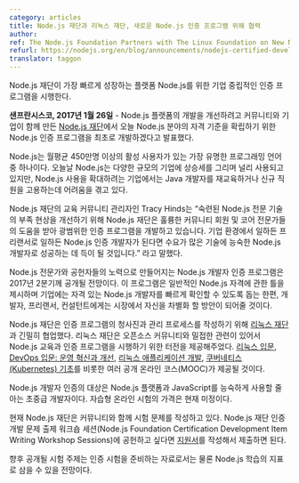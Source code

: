 ```yaml
---
category: articles
title: Node.js 재단과 리눅스 재단, 새로운 Node.js 인증 프로그램 위해 협력
author: 
ref: The Node.js Foundation Partners with The Linux Foundation on New Node.js Certification Program
refurl: https://nodejs.org/en/blog/announcements/nodejs-certified-developer-program
translator: taggon
---
```


<!--
_Node.js Foundation to launch
vendor-neutral certification program for fastest growing platform _
-->
Node.js 재단이 가장 빠르게 성장하는 플랫폼 Node.js를 위한 기업 중립적인 인증 프로그램을 시행한다.

<!--
 **SAN FRANCISCO, Jan. 26, 2017** — [The Node.js Foundation](https://nodejs.org/en/foundation/), a community-led and
industry-backed consortium to advance the development of the Node.js platform,
today announced development of the inaugural Node.js certification program
aimed to establish a baseline competency in Node.js.
-->
**샌프란시스코, 2017년 1월 26일** - Node.js 플랫폼의 개발을 개선하려고 커뮤니티와 기업이 함께 만든
[Node.js 재단](https://nodejs.org/en/foundation/)에서 오늘 Node.js 분야의 자격 기준을 확립하기 위한 Node.js 인증 프로그램을 최초로 개발하겠다고 발표했다.

<!--
Node.js is one of the most popular programming languages with more than 4.5 million
active users per month. While Node.js is increasingly pervasive with
enterprises of all sizes today, organizations that are eager to expand their
use of Node.js often struggle when retraining Java developers and recruiting
new talent.
-->
Node.js는 월평균 450만명 이상의 활성 사용자가 있는 가장 유명한 프로그래밍 언어 중 하나이다.
오늘날 Node.js는 다양한 규모의 기업에 상승세를 그리며 널리 사용되고 있지만,
Node.js 사용을 확대하려는 기업에서는 Java 개발자를 재교육하거나 신규 직원을 고용하는데 어려움을 겪고 있다.

<!--
“The Node.js Foundation, with help from incredible community members and core
experts, is creating a comprehensive certification program that broadens the
funnel of skilled Node.js expertise available. Whether working in enterprise
environments or as individual consultants, those who become Node.js Certified
Developers will be well-positioned to hit the ground running as a Node.js
developer, possessing skills that are in high demand,” said Tracy Hinds,
education community manager for the Node.js Foundation.
-->
Node.js 재단의 교육 커뮤니티 관리자인 Tracy Hinds는
“숙련된 Node.js 전문 기술의 부족 현상을 개선하기 위해 Node.js 재단은 훌륭한 커뮤니티 회원 및 코어 전문가들의 도움을 받아 광범위한 인증 프로그램을 개발하고 있습니다.
기업 환경에서 일하든 프리랜서로 일하든 Node.js 인증 개발자가 된다면 수요가 많은 기술에 능숙한 Node.js 개발자로 성공하는 데 득이 될 것입니다.”
라고 말했다.

<!--
The Node.js Certified Developer program, which is being developed with input from
leading Node.js experts and contributors, is expected to be available in Q2 of 2017. The program will provide a framework for general Node.js competency,
helping enterprises quickly identify qualified Node.js engineers, while
providing developers, contractors and consultants with a way to differentiate
themselves in the market.
-->
Node.js 전문가와 공헌자들의 노력으로 만들어지는 Node.js 개발자 인증 프로그램은 2017년 2분기께 공개될 전망이다.
이 프로그램은 일반적인 Node.js 자격에 관한 틀을 제시하며 기업에는 자격 있는 Node.js 개발자를 빠르게 확인할 수 있도록 돕는 한편,
개발자, 프리랜서, 컨설턴트에게는 시장에서 자신을 차별화 할 방안이 되어줄 것이다.

<!--
Node.js Foundation is worked closely with [The Linux Foundation](https://training.linuxfoundation.org/certification/why-certify-with-us) to create the blueprint
and process for administering the program. The Linux Foundation offers a
neutral home for running training and certification programs, thanks to its
close involvement with the open source community. It offers several open online
courses (MOOCs), including an [Intro to Linux](https://www.edx.org/course/introduction-linux-linuxfoundationx-lfs101x-0), [Intro to DevOps:
Transforming and Improving Operations](https://www.edx.org/course/introduction-devops-transforming-linuxfoundationx-lfs161x); [Developing
Applications for Linux](https://training.linuxfoundation.org/linux-courses/development-training/developing-applications-for-linux); [Kubernetes
Fundamentals](https://training.linuxfoundation.org/linux-courses/system-administration-training/kubernetes-fundamentals); among many others.
-->
Node.js 재단은 인증 프로그램의 청사진과 관리 프로세스를 작성하기 위해 [리눅스 재단](https://training.linuxfoundation.org/certification/why-certify-with-us)과 긴밀히 협업했다.
리눅스 재단은 오픈소스 커뮤니티와 밀접한 관련이 있어서 Node.js 교육과 인증 프로그램을 시행하기 위한 터전을 제공해주었다.
[리눅스 입문](https://www.edx.org/course/introduction-linux-linuxfoundationx-lfs101x-0), [DevOps 입문: 운영 혁신과 개선](https://www.edx.org/course/introduction-devops-transforming-linuxfoundationx-lfs161x), [리눅스 애플리케이션 개발](https://training.linuxfoundation.org/linux-courses/development-training/developing-applications-for-linux), [쿠버네티스(Kubernetes) 기초](https://training.linuxfoundation.org/linux-courses/system-administration-training/kubernetes-fundamentals)를 비롯한 여러 공개 온라인 코스(MOOC)가 제공될 것이다.

<!--
Ideal Node.js Certified Developer candidates are early intermediate-level developers
who can already work proficiently in JavaScript with the Node.js platform.
Pricing for the self-paced, online exam is still
to be determined.
-->
Node.js 개발자 인증의 대상은 Node.js 플랫폼과 JavaScript를 능숙하게 사용할 줄 아는 초중급 개발자이다.
자습형 온라인 시험의 가격은 현재 미정이다.

<!--
Currently the Node.js Foundation is working with the community to determine specific questions that will be asked on the exam. To
contribute to the Node.js Foundation Certification Development Item Writing
Workshop Sessions, fill out this [application](https://docs.google.com/a/linuxfoundation.org/forms/d/10X9RJ4oLu2IU7cXppnXmwDMdJTetq3i9focw-R7GB8s/viewform?edit_requested=true).
-->
현재 Node.js 재단은 커뮤니티와 함께 시험 문제를 작성하고 있다.
Node.js 재단 인증 개발 문제 출제 워크숍 세션(Node.js Foundation Certification Development Item Writing Workshop Sessions)에 공헌하고 싶다면 [지원서](https://docs.google.com/a/linuxfoundation.org/forms/d/10X9RJ4oLu2IU7cXppnXmwDMdJTetq3i9focw-R7GB8s/viewform?edit_requested=true)를 작성해서 제출하면 된다.

<!--
Exam topics will be published publically as will resources to help prepare for the
certification, allowing others to leverage the source materials for their own
Node.js learning.
-->
향후 공개될 시험 주제는 인증 시험을 준비하는 자료로서는 물론 Node.js 학습의 지표로 삼을 수 있을 전망이다.
